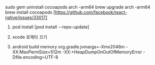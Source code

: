 sudo gem uninstall cocoapods
arch -arm64 brew upgrade
arch -arm64 brew install cocoapods
[https://github.com/facebook/react-native/issues/33017]

1. pod install
   [pod install --repo-update]

2. xcode 로제타 끄기

3. android build memory
   org.gradle.jvmargs=-Xmx2048m -XX:MaxPermSize=512m -XX:+HeapDumpOnOutOfMemoryError -Dfile.encoding=UTF-8
